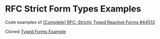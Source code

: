 # RFC Strict Form Types Examples

Code examples of [[Complete] RFC: Strictly Typed Reactive Forms #44513](https://github.com/angular/angular/discussions/44513)

Cloned [Typed Forms Example](https://stackblitz.com/edit/angular-typed-forms-ex-cvwtas)
